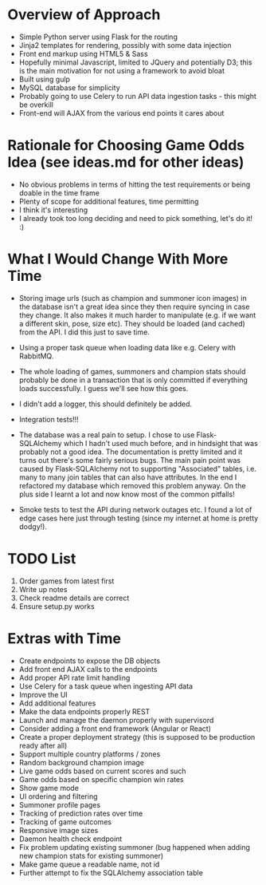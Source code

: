 Overview of Approach
====================

* Simple Python server using Flask for the routing
* Jinja2 templates for rendering, possibly with some data injection
* Front end markup using HTML5 & Sass
* Hopefully minimal Javascript, limited to JQuery and potentially D3; this is the main motivation for not using a framework to avoid bloat
* Built using gulp
* MySQL database for simplicity
* Probably going to use Celery to run API data ingestion tasks - this might be overkill
* Front-end will AJAX from the various end points it cares about

Rationale for Choosing Game Odds Idea (see ideas.md for other ideas)
====================================================================

* No obvious problems in terms of hitting the test requirements or being doable in the time frame
* Plenty of scope for additional features, time permitting
* I think it's interesting
* I already took too long deciding and need to pick something, let's do it! :)

What I Would Change With More Time
==================================

* Storing image urls (such as champion and summoner icon images) in the database isn't a great idea since they then 
require syncing in case they change. It also makes it much harder to manipulate (e.g. if we want a different skin, pose, 
size etc). They should be loaded (and cached) from the API. I did this just to save time.

* Using a proper task queue when loading data like e.g. Celery with RabbitMQ.

* The whole loading of games, summoners and champion stats should probably be done in a transaction that is only 
committed if everything loads successfully. I guess we'll see how this goes. 

* I didn't add a logger, this should definitely be added.

* Integration tests!!!

* The database was a real pain to setup. I chose to use Flask-SQLAlchemy which I hadn't used much before, and in hindsight 
that was probably not a good idea. The documentation is pretty limited and it turns out there's some fairly serious bugs. 
The main pain point was caused by Flask-SQLAlchemy not to supporting "Associated" tables, i.e. many to many join 
tables that can also have attributes. In the end I refactored my database which removed this problem anyway. On the 
plus side I learnt a lot and now know most of the common pitfalls!

* Smoke tests to test the API during network outages etc. I found a lot of edge cases here just through testing (since 
my internet at home is pretty dodgy!).

TODO List
=========

1. Order games from latest first
2. Write up notes
3. Check readme details are correct
4. Ensure setup.py works

Extras with Time
================

* Create endpoints to expose the DB objects
* Add front end AJAX calls to the endpoints
* Add proper API rate limit handling
* Use Celery for a task queue when ingesting API data
* Improve the UI
* Add additional features
* Make the data endpoints properly REST
* Launch and manage the daemon properly with supervisord
* Consider adding a front end framework (Angular or React)
* Create a proper deployment strategy (this is supposed to be production ready after all)
* Support multiple country platforms / zones
* Random background champion image
* Live game odds based on current scores and such
* Game odds based on specific champion win rates
* Show game mode
* UI ordering and filtering
* Summoner profile pages
* Tracking of prediction rates over time
* Tracking of game outcomes
* Responsive image sizes
* Daemon health check endpoint
* Fix problem updating existing summoner (bug happened when adding new champion stats for existing summoner)
* Make game queue a readable name, not id
* Further attempt to fix the SQLAlchemy association table